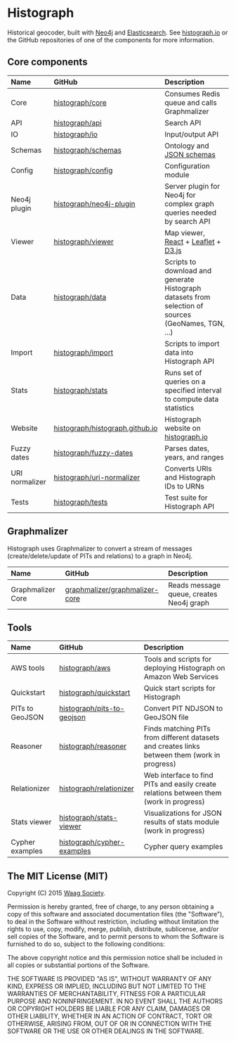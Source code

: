 # Histograph

Historical geocoder, built with [Neo4j](http://neo4j.com/) and [Elasticsearch](https://www.elastic.co/products/elasticsearch). See [histograph.io](http://histograph.io/) or the GitHub repositories of one of the components for more information.

## Core components

| Name           | GitHub                                                                | Description
|:---------------|:----------------------------------------------------------------------|:-------------------------------------------------------------
| Core           | [histograph/core](https://github.com/histograph/core)                 | Consumes Redis queue and calls Graphmalizer
| API            | [histograph/api](https://github.com/histograph/api)                   | Search API
| IO             | [histograph/io](https://github.com/histograph/io)                    | Input/output API
| Schemas        | [histograph/schemas](https://github.com/histograph/schemas)           | Ontology and [JSON schemas](http://json-schema.org/)
| Config         | [histograph/config](https://github.com/histograph/config)             | Configuration module
| Neo4j plugin   | [histograph/neo4j-plugin](https://github.com/histograph/neo4j-plugin) | Server plugin for Neo4j for complex graph queries needed by search API
| Viewer         | [histograph/viewer](https://github.com/histograph/viewer)             | Map viewer, [React](http://facebook.github.io/react/) + [Leaflet](http://leafletjs.com/) + [D3.js](http://d3js.org/)
| Data           | [histograph/data](https://github.com/histograph/data)                 | Scripts to download and generate Histograph datasets from selection of sources (GeoNames, TGN, ...)
| Import         | [histograph/import](https://github.com/histograph/import)             | Scripts to import data into Histograph API
| Stats          | [histograph/stats](https://github.com/histograph/stats)               | Runs set of queries on a specified interval to compute data statistics
| Website        | [histograph/histograph.github.io](https://github.com/histograph/histograph.github.io) | Histograph website on [histograph.io](http://histograph.io)
| Fuzzy dates    | [histograph/fuzzy-dates](https://github.com/histograph/fuzzy-dates)   | Parses dates, years, and ranges
| URI normalizer | [histograph/uri-normalizer](https://github.com/histograph/uri-normalizer) | Converts URIs and Histograph IDs to URNs
| Tests          | [histograph/tests](https://github.com/histograph/tests)               | Test suite for Histograph API

## Graphmalizer

Histograph uses Graphmalizer to convert a stream of messages (create/delete/update of PITs and relations) to a graph in Neo4j.

| Name              | GitHub                                                                              | Description
|:------------------|:------------------------------------------------------------------------------------|:-------------------------------------------------------------
| Graphmalizer Core | [graphmalizer/graphmalizer-core](https://github.com/graphmalizer/graphmalizer-core) | Reads message queue, creates Neo4j graph

## Tools

| Name            | GitHub                                                                      | Description
|:----------------|:----------------------------------------------------------------------------|:--------------------------------------------------------------------
| AWS tools       | [histograph/aws](https://github.com/histograph/aws)                         | Tools and scripts for deploying Histograph on Amazon Web Services
| Quickstart      | [histograph/quickstart](https://github.com/histograph/quickstart)           | Quick start scripts for Histograph
| PITs to GeoJSON | [histograph/pits-to-geojson](https://github.com/histograph/pits-to-geojson) | Convert PIT NDJSON to GeoJSON file
| Reasoner        | [histograph/reasoner](https://github.com/histograph/reasoner)               | Finds matching PITs from different datasets and creates links between them (work in progress)
| Relationizer    | [histograph/relationizer](https://github.com/histograph/relationizer)       | Web interface to find PITs and easily create relations between them (work in progress)
| Stats viewer    | [histograph/stats-viewer](https://github.com/histograph/stats-viewer)       | Visualizations for JSON results of stats module (work in progress)
| Cypher examples | [histograph/cypher-examples](https://github.com/histograph/cypher-examples) | Cypher query examples

## The MIT License (MIT)

Copyright (C) 2015 [Waag Society](http://waag.org).

Permission is hereby granted, free of charge, to any person obtaining a copy
of this software and associated documentation files (the "Software"), to deal
in the Software without restriction, including without limitation the rights
to use, copy, modify, merge, publish, distribute, sublicense, and/or sell
copies of the Software, and to permit persons to whom the Software is
furnished to do so, subject to the following conditions:

The above copyright notice and this permission notice shall be included in
all copies or substantial portions of the Software.

THE SOFTWARE IS PROVIDED "AS IS", WITHOUT WARRANTY OF ANY KIND, EXPRESS OR
IMPLIED, INCLUDING BUT NOT LIMITED TO THE WARRANTIES OF MERCHANTABILITY,
FITNESS FOR A PARTICULAR PURPOSE AND NONINFRINGEMENT. IN NO EVENT SHALL THE
AUTHORS OR COPYRIGHT HOLDERS BE LIABLE FOR ANY CLAIM, DAMAGES OR OTHER
LIABILITY, WHETHER IN AN ACTION OF CONTRACT, TORT OR OTHERWISE, ARISING FROM,
OUT OF OR IN CONNECTION WITH THE SOFTWARE OR THE USE OR OTHER DEALINGS IN
THE SOFTWARE.
